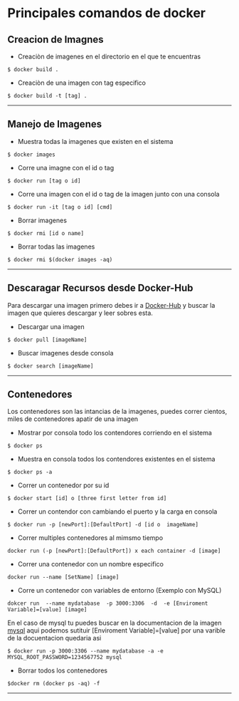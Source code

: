 # Principales comandos de docker 

## Creacion de Imagnes

- Creaciòn de imagenes en el directorio en el que te encuentras 

`
  $ docker build . 
`

- Creaciòn de una imagen con tag especifico 

`
 $ docker build -t [tag] . 
`
<hr/>

## Manejo de Imagenes

- Muestra todas la imagenes que existen en el sistema

`
 $ docker images 
`

- Corre una imagne con el id o tag 

`
 $ docker run [tag o id]
`

- Corre una imagen con el id o tag de la imagen junto con una  consola 
    
`
 $ docker run -it [tag o id] [cmd]
`

- Borrar imagenes

`
 $ docker rmi [id o name] 
`

- Borrar todas las imagenes

`
$ docker rmi $(docker images -aq)
`



<hr/>

## Descaragar Recursos desde Docker-Hub

Para descargar una imagen primero debes ir a [Docker-Hub](https://hub.docker.com) y buscar la imagen que quieres descargar y leer sobres esta. 

- Descargar una imagen 

`
 $ docker pull [imageName]
`

- Buscar imagenes desde consola 

`
 $ docker search [imageName]
`


<hr/>

## Contenedores

Los contenedores son las intancias de la imagenes, puedes correr cientos, miles de contenedores apatir de una imagen 

- Mostrar por consola todo los contendores corriendo en el sistema 

`
 $ docker ps
`

- Muestra en consola todos los contendores existentes en el sistema

`
 $ docker ps -a 
`

- Correr un contenedor por su id

`
 $ docker start [id] o [three first letter from id]
`

- Correr un contendor con cambiando el puerto  y  la carga en consola

`
 $ docker run -p [newPort]:[DefaultPort] -d [id o  imageName]
`

- Correr multiples contenedores al mimsmo tiempo

`
docker run (-p [newPort]:[DefaultPort]) x each container -d [image] 
`

- Correr una contenedor con un nombre especifico 

`
  docker run --name [SetName] [image]
`

- Corre un contenedor con variables de entorno (Exemplo con MySQL)

`
dokcer run  --name mydatabase  -p 3000:3306  -d  -e [Enviroment Variable]=[value] [image]
`

En el caso de mysql tu puedes buscar en la documentacion de la imagen  [mysql](https://hub.docker.com/_/mysql) aqui podemos sutituir [Enviroment Variable]=[value] por una varible de la docuentacion quedaria asi 

`
 $ docker run -p 3000:3306 --name mydatabase -a -e MYSQL_ROOT_PASSWORD=1234567752 mysql 
`

- Borrar todos los contenedores  

`
 $docker rm (docker ps -aq) -f  
`


<hr/>

